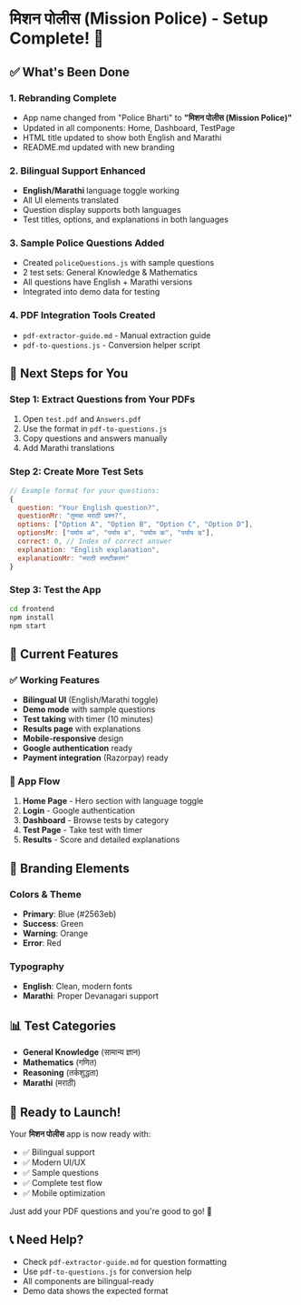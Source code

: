 # मिशन पोलीस (Mission Police) - Setup Complete! 🚀

## ✅ What's Been Done

### 1. **Rebranding Complete**
- App name changed from "Police Bharti" to **"मिशन पोलीस (Mission Police)"**
- Updated in all components: Home, Dashboard, TestPage
- HTML title updated to show both English and Marathi
- README.md updated with new branding

### 2. **Bilingual Support Enhanced**
- **English/Marathi** language toggle working
- All UI elements translated
- Question display supports both languages
- Test titles, options, and explanations in both languages

### 3. **Sample Police Questions Added**
- Created `policeQuestions.js` with sample questions
- 2 test sets: General Knowledge & Mathematics
- All questions have English + Marathi versions
- Integrated into demo data for testing

### 4. **PDF Integration Tools Created**
- `pdf-extractor-guide.md` - Manual extraction guide
- `pdf-to-questions.js` - Conversion helper script

## 🎯 Next Steps for You

### Step 1: Extract Questions from Your PDFs
1. Open `test.pdf` and `Answers.pdf`
2. Use the format in `pdf-to-questions.js`
3. Copy questions and answers manually
4. Add Marathi translations

### Step 2: Create More Test Sets
```javascript
// Example format for your questions:
{
  question: "Your English question?",
  questionMr: "तुमचा मराठी प्रश्न?",
  options: ["Option A", "Option B", "Option C", "Option D"],
  optionsMr: ["पर्याय अ", "पर्याय ब", "पर्याय क", "पर्याय ड"],
  correct: 0, // Index of correct answer
  explanation: "English explanation",
  explanationMr: "मराठी स्पष्टीकरण"
}
```

### Step 3: Test the App
```bash
cd frontend
npm install
npm start
```

## 🔧 Current Features

### ✅ Working Features
- **Bilingual UI** (English/Marathi toggle)
- **Demo mode** with sample questions
- **Test taking** with timer (10 minutes)
- **Results page** with explanations
- **Mobile-responsive** design
- **Google authentication** ready
- **Payment integration** (Razorpay) ready

### 📱 App Flow
1. **Home Page** - Hero section with language toggle
2. **Login** - Google authentication
3. **Dashboard** - Browse tests by category
4. **Test Page** - Take test with timer
5. **Results** - Score and detailed explanations

## 🎨 Branding Elements

### Colors & Theme
- **Primary**: Blue (#2563eb)
- **Success**: Green
- **Warning**: Orange
- **Error**: Red

### Typography
- **English**: Clean, modern fonts
- **Marathi**: Proper Devanagari support

## 📊 Test Categories
- **General Knowledge** (सामान्य ज्ञान)
- **Mathematics** (गणित)
- **Reasoning** (तर्कशुद्धता)
- **Marathi** (मराठी)

## 🚀 Ready to Launch!

Your **मिशन पोलीस** app is now ready with:
- ✅ Bilingual support
- ✅ Modern UI/UX
- ✅ Sample questions
- ✅ Complete test flow
- ✅ Mobile optimization

Just add your PDF questions and you're good to go! 🎉

## 📞 Need Help?
- Check `pdf-extractor-guide.md` for question formatting
- Use `pdf-to-questions.js` for conversion help
- All components are bilingual-ready
- Demo data shows the expected format